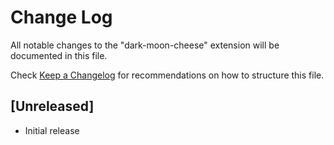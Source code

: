 # Change Log

All notable changes to the "dark-moon-cheese" extension will be documented in this file.

Check [Keep a Changelog](http://keepachangelog.com/) for recommendations on how to structure this file.

## [Unreleased]

- Initial release
